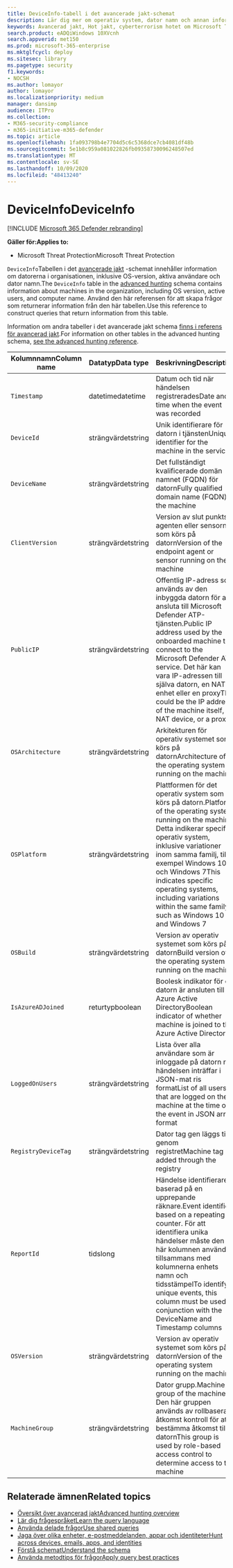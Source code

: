 ```yaml
---
title: DeviceInfo-tabell i det avancerade jakt-schemat
description: Lär dig mer om operativ system, dator namn och annan information om datorn i DeviceInfo-tabellen för Advanced jakt-schemat
keywords: Avancerad jakt, Hot jakt, cyberterrorism hotet om Microsoft Threat Protection, Microsoft 365, MTP, m365, sökning, frågor, telemetri, schema referens, kusto, tabell, kolumn, datatyp, beskrivning, machineinfo, DeviceInfo, enhet, maskin, OS, plattform, användare
search.product: eADQiWindows 10XVcnh
search.appverid: met150
ms.prod: microsoft-365-enterprise
ms.mktglfcycl: deploy
ms.sitesec: library
ms.pagetype: security
f1.keywords:
- NOCSH
ms.author: lomayor
author: lomayor
ms.localizationpriority: medium
manager: dansimp
audience: ITPro
ms.collection:
- M365-security-compliance
- m365-initiative-m365-defender
ms.topic: article
ms.openlocfilehash: 1fa093798b4e7704d5c6c5368dce7cb4081df48b
ms.sourcegitcommit: 5e1b8c959a081022826fb09358730096248507ed
ms.translationtype: MT
ms.contentlocale: sv-SE
ms.lasthandoff: 10/09/2020
ms.locfileid: "48413240"
---
```

# <a name="deviceinfo"></a><span data-ttu-id="08fb1-104">DeviceInfo</span><span class="sxs-lookup"><span data-stu-id="08fb1-104">DeviceInfo</span></span>

[!INCLUDE [Microsoft 365 Defender rebranding](../includes/microsoft-defender.md)]


<span data-ttu-id="08fb1-105">**Gäller för:**</span><span class="sxs-lookup"><span data-stu-id="08fb1-105">**Applies to:**</span></span>
- <span data-ttu-id="08fb1-106">Microsoft Threat Protection</span><span class="sxs-lookup"><span data-stu-id="08fb1-106">Microsoft Threat Protection</span></span>



<span data-ttu-id="08fb1-107">`DeviceInfo`Tabellen i det [avancerade jakt](advanced-hunting-overview.md) -schemat innehåller information om datorerna i organisationen, inklusive OS-version, aktiva användare och dator namn.</span><span class="sxs-lookup"><span data-stu-id="08fb1-107">The `DeviceInfo` table in the [advanced hunting](advanced-hunting-overview.md) schema contains information about machines in the organization, including OS version, active users, and computer name.</span></span> <span data-ttu-id="08fb1-108">Använd den här referensen för att skapa frågor som returnerar information från den här tabellen.</span><span class="sxs-lookup"><span data-stu-id="08fb1-108">Use this reference to construct queries that return information from this table.</span></span>

<span data-ttu-id="08fb1-109">Information om andra tabeller i det avancerade jakt schema [finns i referens för avancerad jakt](advanced-hunting-schema-tables.md).</span><span class="sxs-lookup"><span data-stu-id="08fb1-109">For information on other tables in the advanced hunting schema, [see the advanced hunting reference](advanced-hunting-schema-tables.md).</span></span>

| <span data-ttu-id="08fb1-110">Kolumnnamn</span><span class="sxs-lookup"><span data-stu-id="08fb1-110">Column name</span></span> | <span data-ttu-id="08fb1-111">Datatyp</span><span class="sxs-lookup"><span data-stu-id="08fb1-111">Data type</span></span> | <span data-ttu-id="08fb1-112">Beskrivning</span><span class="sxs-lookup"><span data-stu-id="08fb1-112">Description</span></span> |
|-------------|-----------|-------------|
| `Timestamp` | <span data-ttu-id="08fb1-113">datetime</span><span class="sxs-lookup"><span data-stu-id="08fb1-113">datetime</span></span> | <span data-ttu-id="08fb1-114">Datum och tid när händelsen registrerades</span><span class="sxs-lookup"><span data-stu-id="08fb1-114">Date and time when the event was recorded</span></span> |
| `DeviceId` | <span data-ttu-id="08fb1-115">strängvärdet</span><span class="sxs-lookup"><span data-stu-id="08fb1-115">string</span></span> | <span data-ttu-id="08fb1-116">Unik identifierare för datorn i tjänsten</span><span class="sxs-lookup"><span data-stu-id="08fb1-116">Unique identifier for the machine in the service</span></span> |
| `DeviceName` | <span data-ttu-id="08fb1-117">strängvärdet</span><span class="sxs-lookup"><span data-stu-id="08fb1-117">string</span></span> | <span data-ttu-id="08fb1-118">Det fullständigt kvalificerade domän namnet (FQDN) för datorn</span><span class="sxs-lookup"><span data-stu-id="08fb1-118">Fully qualified domain name (FQDN) of the machine</span></span> |
| `ClientVersion` | <span data-ttu-id="08fb1-119">strängvärdet</span><span class="sxs-lookup"><span data-stu-id="08fb1-119">string</span></span> | <span data-ttu-id="08fb1-120">Version av slut punkts agenten eller sensorn som körs på datorn</span><span class="sxs-lookup"><span data-stu-id="08fb1-120">Version of the endpoint agent or sensor running on the machine</span></span> |
| `PublicIP` | <span data-ttu-id="08fb1-121">strängvärdet</span><span class="sxs-lookup"><span data-stu-id="08fb1-121">string</span></span> | <span data-ttu-id="08fb1-122">Offentlig IP-adress som används av den inbyggda datorn för att ansluta till Microsoft Defender ATP-tjänsten.</span><span class="sxs-lookup"><span data-stu-id="08fb1-122">Public IP address used by the onboarded machine to connect to the Microsoft Defender ATP service.</span></span> <span data-ttu-id="08fb1-123">Det här kan vara IP-adressen till själva datorn, en NAT-enhet eller en proxy</span><span class="sxs-lookup"><span data-stu-id="08fb1-123">This could be the IP address of the machine itself, a NAT device, or a proxy</span></span> |
| `OSArchitecture` | <span data-ttu-id="08fb1-124">strängvärdet</span><span class="sxs-lookup"><span data-stu-id="08fb1-124">string</span></span> | <span data-ttu-id="08fb1-125">Arkitekturen för operativ systemet som körs på datorn</span><span class="sxs-lookup"><span data-stu-id="08fb1-125">Architecture of the operating system running on the machine</span></span> |
| `OSPlatform` | <span data-ttu-id="08fb1-126">strängvärdet</span><span class="sxs-lookup"><span data-stu-id="08fb1-126">string</span></span> | <span data-ttu-id="08fb1-127">Plattformen för det operativ system som körs på datorn.</span><span class="sxs-lookup"><span data-stu-id="08fb1-127">Platform of the operating system running on the machine.</span></span> <span data-ttu-id="08fb1-128">Detta indikerar specifika operativ system, inklusive variationer inom samma familj, till exempel Windows 10 och Windows 7</span><span class="sxs-lookup"><span data-stu-id="08fb1-128">This indicates specific operating systems, including variations within the same family, such as Windows 10 and Windows 7</span></span> |
| `OSBuild` | <span data-ttu-id="08fb1-129">strängvärdet</span><span class="sxs-lookup"><span data-stu-id="08fb1-129">string</span></span> | <span data-ttu-id="08fb1-130">Version av operativ systemet som körs på datorn</span><span class="sxs-lookup"><span data-stu-id="08fb1-130">Build version of the operating system running on the machine</span></span> |
| `IsAzureADJoined` | <span data-ttu-id="08fb1-131">returtyp</span><span class="sxs-lookup"><span data-stu-id="08fb1-131">boolean</span></span> | <span data-ttu-id="08fb1-132">Boolesk indikator för om datorn är ansluten till Azure Active Directory</span><span class="sxs-lookup"><span data-stu-id="08fb1-132">Boolean indicator of whether machine is joined to the Azure Active Directory</span></span> |
| `LoggedOnUsers` | <span data-ttu-id="08fb1-133">strängvärdet</span><span class="sxs-lookup"><span data-stu-id="08fb1-133">string</span></span> | <span data-ttu-id="08fb1-134">Lista över alla användare som är inloggade på datorn när händelsen inträffar i JSON-mat ris format</span><span class="sxs-lookup"><span data-stu-id="08fb1-134">List of all users that are logged on the machine at the time of the event in JSON array format</span></span> |
| `RegistryDeviceTag` | <span data-ttu-id="08fb1-135">strängvärdet</span><span class="sxs-lookup"><span data-stu-id="08fb1-135">string</span></span> | <span data-ttu-id="08fb1-136">Dator tag gen läggs till genom registret</span><span class="sxs-lookup"><span data-stu-id="08fb1-136">Machine tag added through the registry</span></span> |
| `ReportId` | <span data-ttu-id="08fb1-137">tids</span><span class="sxs-lookup"><span data-stu-id="08fb1-137">long</span></span> | <span data-ttu-id="08fb1-138">Händelse identifierare baserad på en upprepande räknare.</span><span class="sxs-lookup"><span data-stu-id="08fb1-138">Event identifier based on a repeating counter.</span></span> <span data-ttu-id="08fb1-139">För att identifiera unika händelser måste den här kolumnen användas tillsammans med kolumnerna enhets namn och tidsstämpel</span><span class="sxs-lookup"><span data-stu-id="08fb1-139">To identify unique events, this column must be used in conjunction with the DeviceName and Timestamp columns</span></span> |
| `OSVersion` | <span data-ttu-id="08fb1-140">strängvärdet</span><span class="sxs-lookup"><span data-stu-id="08fb1-140">string</span></span> | <span data-ttu-id="08fb1-141">Version av operativ systemet som körs på datorn</span><span class="sxs-lookup"><span data-stu-id="08fb1-141">Version of the operating system running on the machine</span></span> |
| `MachineGroup` | <span data-ttu-id="08fb1-142">strängvärdet</span><span class="sxs-lookup"><span data-stu-id="08fb1-142">string</span></span> | <span data-ttu-id="08fb1-143">Dator grupp.</span><span class="sxs-lookup"><span data-stu-id="08fb1-143">Machine group of the machine.</span></span> <span data-ttu-id="08fb1-144">Den här gruppen används av rollbaserad åtkomst kontroll för att bestämma åtkomst till datorn</span><span class="sxs-lookup"><span data-stu-id="08fb1-144">This group is used by role-based access control to determine access to the machine</span></span> |

## <a name="related-topics"></a><span data-ttu-id="08fb1-145">Relaterade ämnen</span><span class="sxs-lookup"><span data-stu-id="08fb1-145">Related topics</span></span>
- [<span data-ttu-id="08fb1-146">Översikt över avancerad jakt</span><span class="sxs-lookup"><span data-stu-id="08fb1-146">Advanced hunting overview</span></span>](advanced-hunting-overview.md)
- [<span data-ttu-id="08fb1-147">Lär dig frågespråket</span><span class="sxs-lookup"><span data-stu-id="08fb1-147">Learn the query language</span></span>](advanced-hunting-query-language.md)
- [<span data-ttu-id="08fb1-148">Använda delade frågor</span><span class="sxs-lookup"><span data-stu-id="08fb1-148">Use shared queries</span></span>](advanced-hunting-shared-queries.md)
- [<span data-ttu-id="08fb1-149">Jaga över olika enheter, e-postmeddelanden, appar och identiteter</span><span class="sxs-lookup"><span data-stu-id="08fb1-149">Hunt across devices, emails, apps, and identities</span></span>](advanced-hunting-query-emails-devices.md)
- [<span data-ttu-id="08fb1-150">Förstå schemat</span><span class="sxs-lookup"><span data-stu-id="08fb1-150">Understand the schema</span></span>](advanced-hunting-schema-tables.md)
- [<span data-ttu-id="08fb1-151">Använda metodtips för frågor</span><span class="sxs-lookup"><span data-stu-id="08fb1-151">Apply query best practices</span></span>](advanced-hunting-best-practices.md)
